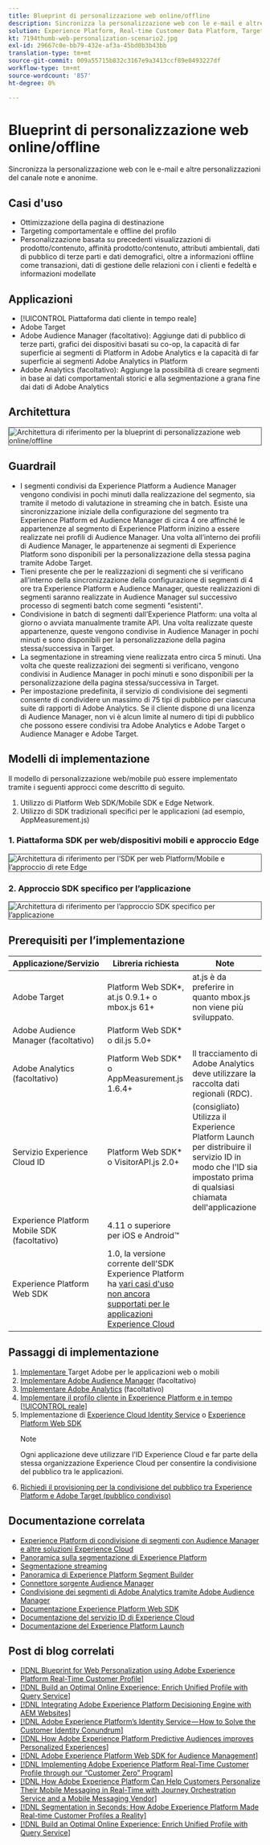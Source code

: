 ```yaml
---
title: Blueprint di personalizzazione web online/offline
description: Sincronizza la personalizzazione web con le e-mail e altre personalizzazioni del canale note e anonime.
solution: Experience Platform, Real-time Customer Data Platform, Target, Audience Manager, Analytics, Experience Cloud Services, Data Collection
kt: 7194thumb-web-personalization-scenario2.jpg
exl-id: 29667c0e-bb79-432e-af3a-45bd0b3b43bb
translation-type: tm+mt
source-git-commit: 009a55715b832c3167e9a3413ccf89e0493227df
workflow-type: tm+mt
source-wordcount: '857'
ht-degree: 0%

---
```


# Blueprint di personalizzazione web online/offline

Sincronizza la personalizzazione web con le e-mail e altre personalizzazioni del canale note e anonime.

## Casi d&#39;uso

* Ottimizzazione della pagina di destinazione
* Targeting comportamentale e offline del profilo
* Personalizzazione basata su precedenti visualizzazioni di prodotto/contenuto, affinità prodotto/contenuto, attributi ambientali, dati di pubblico di terze parti e dati demografici, oltre a informazioni offline come transazioni, dati di gestione delle relazioni con i clienti e fedeltà e informazioni modellate

## Applicazioni

* [!UICONTROL Piattaforma dati cliente in tempo reale]
* Adobe Target
* Adobe Audience Manager (facoltativo): Aggiunge dati di pubblico di terze parti, grafici dei dispositivi basati su co-op, la capacità di far superficie ai segmenti di Platform in Adobe Analytics e la capacità di far superficie ai segmenti Adobe Analytics in Platform
* Adobe Analytics (facoltativo): Aggiunge la possibilità di creare segmenti in base ai dati comportamentali storici e alla segmentazione a grana fine dai dati di Adobe Analytics

## Architettura

<img src="assets/onoff.svg" alt="Architettura di riferimento per la blueprint di personalizzazione web online/offline" style="border:1px solid #4a4a4a" />

## Guardrail

* I segmenti condivisi da Experience Platform a Audience Manager vengono condivisi in pochi minuti dalla realizzazione del segmento, sia tramite il metodo di valutazione in streaming che in batch. Esiste una sincronizzazione iniziale della configurazione del segmento tra Experience Platform ed Audience Manager di circa 4 ore affinché le appartenenze al segmento di Experience Platform inizino a essere realizzate nei profili di Audience Manager. Una volta all’interno dei profili di Audience Manager, le appartenenze ai segmenti di Experience Platform sono disponibili per la personalizzazione della stessa pagina tramite Adobe Target.
* Tieni presente che per le realizzazioni di segmenti che si verificano all’interno della sincronizzazione della configurazione di segmenti di 4 ore tra Experience Platform e Audience Manager, queste realizzazioni di segmenti saranno realizzate in Audience Manager sul successivo processo di segmenti batch come segmenti &quot;esistenti&quot;.
* Condivisione in batch di segmenti dall’Experience Platform: una volta al giorno o avviata manualmente tramite API. Una volta realizzate queste appartenenze, queste vengono condivise in Audience Manager in pochi minuti e sono disponibili per la personalizzazione della pagina stessa/successiva in Target.
* La segmentazione in streaming viene realizzata entro circa 5 minuti. Una volta che queste realizzazioni dei segmenti si verificano, vengono condivisi in Audience Manager in pochi minuti e sono disponibili per la personalizzazione della pagina stessa/successiva in Target.
* Per impostazione predefinita, il servizio di condivisione dei segmenti consente di condividere un massimo di 75 tipi di pubblico per ciascuna suite di rapporti di Adobe Analytics. Se il cliente dispone di una licenza di Audience Manager, non vi è alcun limite al numero di tipi di pubblico che possono essere condivisi tra Adobe Analytics e Adobe Target o Audience Manager e Adobe Target.

## Modelli di implementazione

Il modello di personalizzazione web/mobile può essere implementato tramite i seguenti approcci come descritto di seguito.

1. Utilizzo di Platform Web SDK/Mobile SDK e Edge Network.
1. Utilizzo di SDK tradizionali specifici per le applicazioni (ad esempio, AppMeasurement.js)

### 1. Piattaforma SDK per web/dispositivi mobili e approccio Edge

<img src="assets/websdkflow.svg" alt="Architettura di riferimento per l’SDK per web Platform/Mobile e l’approccio di rete Edge" style="border:1px solid #4a4a4a" />

### 2. Approccio SDK specifico per l’applicazione

<img src="assets/appsdkflow.png" alt="Architettura di riferimento per l’approccio SDK specifico per l’applicazione" style="border:1px solid #4a4a4a" />

## Prerequisiti per l’implementazione

| Applicazione/Servizio | Libreria richiesta | Note |
|---|---|---|
| Adobe Target | Platform Web SDK*, at.js 0.9.1+ o mbox.js 61+ | at.js è da preferire in quanto mbox.js non viene più sviluppato. |
| Adobe Audience Manager (facoltativo) | Platform Web SDK* o dil.js 5.0+ |  |
| Adobe Analytics (facoltativo) | Platform Web SDK* o AppMeasurement.js 1.6.4+ | Il tracciamento di Adobe Analytics deve utilizzare la raccolta dati regionali (RDC). |
| Servizio Experience Cloud ID | Platform Web SDK* o VisitorAPI.js 2.0+ | (consigliato) Utilizza il Experience Platform Launch per distribuire il servizio ID in modo che l&#39;ID sia impostato prima di qualsiasi chiamata dell&#39;applicazione |
| Experience Platform Mobile SDK (facoltativo) | 4.11 o superiore per iOS e Android™ |  |
| Experience Platform Web SDK | 1.0, la versione corrente dell&#39;SDK Experience Platform ha [vari casi d&#39;uso non ancora supportati per le applicazioni Experience Cloud](https://github.com/adobe/alloy/projects/5) |  |


## Passaggi di implementazione

1. [Implementare ](https://experienceleague.adobe.com/docs/target/using/implement-target/implementing-target.html) Target Adobe per le applicazioni web o mobili
1. [Implementare Adobe Audience Manager](https://experienceleague.adobe.com/docs/audience-manager/user-guide/implementation-integration-guides/implement-audience-manager.html)  (facoltativo)
1. [Implementare Adobe Analytics](https://experienceleague.adobe.com/docs/analytics/implementation/home.html)   (facoltativo)
1. [Implementare il profilo cliente in Experience Platform e in tempo  [!UICONTROL reale]](https://experienceleague.adobe.com/docs/platform-learn/getting-started-for-data-architects-and-data-engineers/overview.html)
1. Implementazione di [Experience Cloud Identity Service](https://experienceleague.adobe.com/docs/id-service/using/implementation/implementation-guides.html) o [Experience Platform Web SDK](https://experienceleague.adobe.com/docs/experience-platform/edge/home.html)
   >[!NOTE]
   >
   >Ogni applicazione deve utilizzare l&#39;ID Experience Cloud e far parte della stessa organizzazione Experience Cloud per consentire la condivisione del pubblico tra le applicazioni.
1. [Richiedi il provisioning per la condivisione del pubblico tra Experience Platform e Adobe Target (pubblico condiviso)](https://www.adobe.com/go/audiences)

## Documentazione correlata

* [Experience Platform di condivisione di segmenti con Audience Manager e altre soluzioni Experience Cloud](https://experienceleague.adobe.com/docs/audience-manager/user-guide/implementation-integration-guides/integration-experience-platform/aam-aep-audience-sharing.html)
* [Panoramica sulla segmentazione di Experience Platform](https://experienceleague.adobe.com/docs/experience-platform/segmentation/home.html)
* [Segmentazione streaming](https://experienceleague.adobe.com/docs/experience-platform/segmentation/api/streaming-segmentation.html)
* [Panoramica di Experience Platform Segment Builder](https://experienceleague.adobe.com/docs/experience-platform/segmentation/ui/overview.html)
* [Connettore sorgente Audience Manager](https://experienceleague.adobe.com/docs/experience-platform/sources/connectors/adobe-applications/audience-manager.html)
* [Condivisione dei segmenti di Adobe Analytics tramite Adobe Audience Manager](https://experienceleague.adobe.com/docs/analytics/components/segmentation/segmentation-workflow/seg-publish.html)
* [Documentazione Experience Platform Web SDK](https://experienceleague.adobe.com/docs/experience-platform/edge/home.html)
* [Documentazione del servizio ID di Experience Cloud](https://experienceleague.adobe.com/docs/id-service/using/home.html)
* [Documentazione del Experience Platform Launch](https://experienceleague.adobe.com/docs/launch/using/home.html)

## Post di blog correlati

* [[!DNL Blueprint for Web Personalization using Adobe Experience Platform Real-Time Customer Profile]](https://medium.com/adobetech/blueprint-for-web-personalization-using-adobe-experience-platform-real-time-customer-profile-fef2ce7a4b2f)
* [[!DNL Build an Optimal Online Experience: Enrich Unified Profile with Query Service]](https://medium.com/adobetech/build-an-optimal-online-experience-enrich-unified-profile-with-query-service-8027c196ab33)
* [[!DNL Integrating Adobe Experience Platform Decisioning Engine with AEM Websites]](https://jaeness.medium.com/integrating-adobe-experience-platform-decisioning-engine-with-aem-websites-9c222acd12e2)
* [[!DNL Adobe Experience Platform’s Identity Service — How to Solve the Customer Identity Conundrum]](https://medium.com/adobetech/adobe-experience-platforms-identity-service-how-to-solve-the-customer-identity-conundrum-f95e22d16ea9)
* [[!DNL How Adobe Experience Platform Predictive Audiences improves Personalized Experiences]](https://medium.com/adobetech/how-adobe-experience-platform-predictive-audiences-improves-personalized-experiences-1f75a60cb7a3)
* [[!DNL Adobe Experience Platform Web SDK for Audience Management]](https://medium.com/adobetech/adobe-experience-platform-web-sdk-for-audience-management-751fa6d063bc)
* [[!DNL Implementing Adobe Experience Platform Real-Time Customer Profile through our “Customer Zero” Program]](https://medium.com/adobetech/implementing-adobe-experience-platform-real-time-customer-profile-through-our-customer-zero-32e7cd952896)
* [[!DNL How Adobe Experience Platform Can Help Customers Personalize Their Mobile Messaging in Real-Time with Journey Orchestration Service and a Mobile Messaging Vendor]](https://medium.com/adobetech/how-adobe-experience-platform-helped-a-client-personalize-their-mobile-messaging-in-real-time-with-7d634aefa098)
* [[!DNL Segmentation in Seconds: How Adobe Experience Platform Made Real-time Customer Profiles a Reality]](https://medium.com/adobetech/segmentation-in-seconds-how-adobe-experience-platform-made-real-time-customer-profiles-a-reality-a7a8552b0847)
* [[!DNL Build an Optimal Online Experience: Enrich Unified Profile with Query Service]](https://medium.com/adobetech/build-an-optimal-online-experience-enrich-unified-profile-with-query-service-8027c196ab33)
